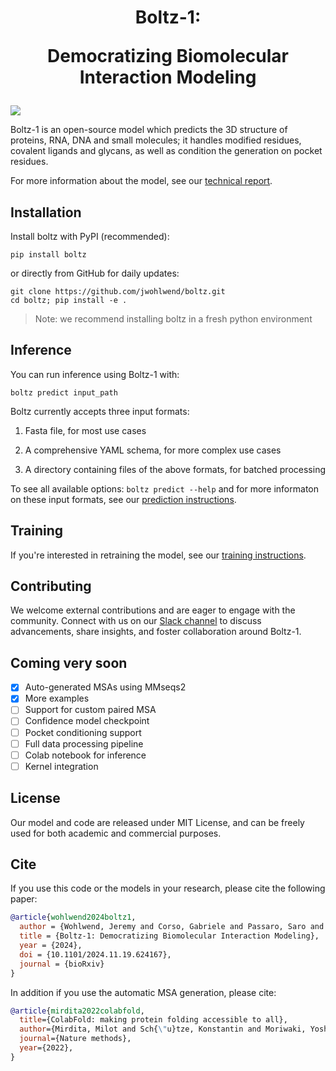 <h1 align="center">Boltz-1:

Democratizing Biomolecular Interaction Modeling
</h1>

![](docs/boltz1_pred_figure.png)

Boltz-1 is an open-source model which predicts the 3D structure of proteins, RNA, DNA and small molecules; it handles modified residues, covalent ligands and glycans, as well as condition the generation on pocket residues. 

For more information about the model, see our [technical report](https://gcorso.github.io/assets/boltz1.pdf).

## Installation
Install boltz with PyPI (recommended):

```
pip install boltz
```

or directly from GitHub for daily updates:

```
git clone https://github.com/jwohlwend/boltz.git
cd boltz; pip install -e .
```
> Note: we recommend installing boltz in a fresh python environment

## Inference

You can run inference using Boltz-1 with:

```
boltz predict input_path
```

Boltz currently accepts three input formats:

1. Fasta file, for most use cases

2. A comprehensive YAML schema, for more complex use cases

3. A directory containing files of the above formats, for batched processing

To see all available options: `boltz predict --help` and for more informaton on these input formats, see our [prediction instructions](docs/prediction.md).

## Training

If you're interested in retraining the model, see our [training instructions](docs/training.md).

## Contributing

We welcome external contributions and are eager to engage with the community. Connect with us on our [Slack channel](https://join.slack.com/t/boltz-community/shared_invite/zt-2uexwkemv-Tqt9E747hVkE0VOWlgOcIw) to discuss advancements, share insights, and foster collaboration around Boltz-1.

## Coming very soon

- [x] Auto-generated MSAs using MMseqs2
- [x] More examples
- [ ] Support for custom paired MSA
- [ ] Confidence model checkpoint
- [ ] Pocket conditioning support
- [ ] Full data processing pipeline
- [ ] Colab notebook for inference
- [ ] Kernel integration

## License

Our model and code are released under MIT License, and can be freely used for both academic and commercial purposes.


## Cite

If you use this code or the models in your research, please cite the following paper:

```bibtex
@article{wohlwend2024boltz1,
  author = {Wohlwend, Jeremy and Corso, Gabriele and Passaro, Saro and Reveiz, Mateo and Leidal, Ken and Swiderski, Wojtek and Portnoi, Tally and Chinn, Itamar and Silterra, Jacob and Jaakkola, Tommi and Barzilay, Regina},
  title = {Boltz-1: Democratizing Biomolecular Interaction Modeling},
  year = {2024},
  doi = {10.1101/2024.11.19.624167},
  journal = {bioRxiv}
}
```

In addition if you use the automatic MSA generation, please cite:

```bibtex
@article{mirdita2022colabfold,
  title={ColabFold: making protein folding accessible to all},
  author={Mirdita, Milot and Sch{\"u}tze, Konstantin and Moriwaki, Yoshitaka and Heo, Lim and Ovchinnikov, Sergey and Steinegger, Martin},
  journal={Nature methods},
  year={2022},
}
```
